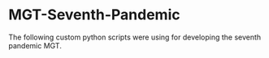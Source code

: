 # MGT-Seventh-Pandemic

The following custom python scripts were using for developing the seventh pandemic MGT.
